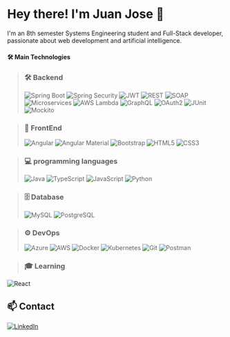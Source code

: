 # Hey there! I'm Juan Jose 👋

I'm an 8th semester Systems Engineering student and Full-Stack developer, passionate about web development and artificial intelligence.

#### 🛠️ Main Technologies
> ### 🛠️ Backend
>![Spring Boot](https://img.shields.io/badge/Spring%20Boot-6DB33F?style=flat&logo=spring-boot&logoColor=white)
![Spring Security](https://img.shields.io/badge/Spring%20Security-6DB33F?style=flat&logo=spring-security&logoColor=white)
![JWT](https://img.shields.io/badge/JWT-000000?style=flat&logo=jsonwebtokens&logoColor=white)
![REST](https://img.shields.io/badge/REST-0052CC?style=flat)
![SOAP](https://img.shields.io/badge/SOAP-0081C6?style=flat)
![Microservices](https://img.shields.io/badge/Microservices-FF9800?style=flat)
![AWS Lambda](https://img.shields.io/badge/AWS%20Lambda-FF9900?style=flat&logo=aws-lambda&logoColor=white)
![GraphQL](https://img.shields.io/badge/GraphQL-E10098?style=flat&logo=graphql&logoColor=white)
![OAuth2](https://img.shields.io/badge/OAuth2-2F5CDB?style=flat&logo=oauth&logoColor=white)
![JUnit](https://img.shields.io/badge/JUnit-25A162?style=flat&logo=junit5&logoColor=white)
![Mockito](https://img.shields.io/badge/Mockito-5BC0DE?style=flat&logo=mocha&logoColor=white)

> ### 🎨 FrontEnd
> ![Angular](https://img.shields.io/badge/Angular-DD0031?style=flat&logo=angular&logoColor=white)
![Angular Material](https://img.shields.io/badge/Angular%20Material-C2185B?style=flat&logo=angular&logoColor=white)
![Bootstrap](https://img.shields.io/badge/Bootstrap-7952B3?style=flat&logo=bootstrap&logoColor=white)
![HTML5](https://img.shields.io/badge/HTML5-E34F26?style=flat&logo=html5&logoColor=white)
![CSS3](https://img.shields.io/badge/CSS3-1572B6?style=flat&logo=css3&logoColor=white)

> ### 💻 programming languages
> ![Java](https://img.shields.io/badge/Java-ED8B00?style=flat&logo=openjdk&logoColor=white)
![TypeScript](https://img.shields.io/badge/TypeScript-3178C6?style=flat&logo=typescript&logoColor=white)
![JavaScript](https://img.shields.io/badge/JavaScript-F7DF1E?style=flat&logo=javascript&logoColor=black)
![Python](https://img.shields.io/badge/Python-3776AB?style=flat&logo=python&logoColor=white)

> ### 🗄️ Database
> ![MySQL](https://img.shields.io/badge/MySQL-4479A1?style=flat&logo=mysql&logoColor=white)
![PostgreSQL](https://img.shields.io/badge/PostgreSQL-4169E1?style=flat&logo=postgresql&logoColor=white) 

> ### ⚙️ DevOps
> ![Azure](https://img.shields.io/badge/Azure-0078D4?style=flat&logo=microsoft-azure&logoColor=white)
![AWS](https://img.shields.io/badge/AWS-232F3E?style=flat&logo=amazon-aws&logoColor=white)
![Docker](https://img.shields.io/badge/Docker-2496ED?style=flat&logo=docker&logoColor=white)
![Kubernetes](https://img.shields.io/badge/Kubernetes-326CE5?style=flat&logo=kubernetes&logoColor=white)
![Git](https://img.shields.io/badge/Git-F05032?style=flat&logo=git&logoColor=white)
![Postman](https://img.shields.io/badge/Postman-FF6C37?style=flat&logo=postman&logoColor=white)

> ### 🎓 Learning
![React](https://img.shields.io/badge/React-61DAFB?style=flat&logo=react&logoColor=black)

## 📫 Contact
[![LinkedIn](https://img.shields.io/badge/-LinkedIn-0A66C2?style=for-the-badge&logo=linkedin&logoColor=white)](https://www.linkedin.com/in/juanguzmang/)



